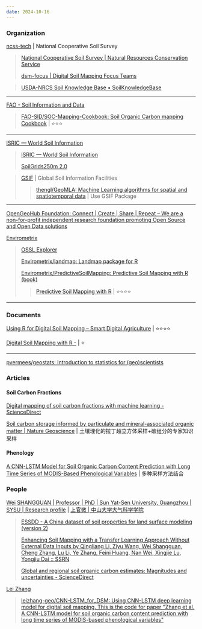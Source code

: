 ```yaml
---
date: 2024-10-16
---
```


### Organization

[ncss-tech](https://github.com/ncss-tech) | National Cooperative Soil Survey 

> [National Cooperative Soil Survey | Natural Resources Conservation Service](https://www.nrcs.usda.gov/about/partner-with-us/national-cooperative-soil-survey)
> 
> [dsm-focus | Digital Soil Mapping Focus Teams](https://ncss-tech.github.io/dsm-focus/)

> [USDA-NRCS Soil Knowledge Base • SoilKnowledgeBase](https://ncss-tech.github.io/SoilKnowledgeBase/)

------

[FAO - Soil Information and Data](https://github.com/FAO-SID)

> [FAO-SID/SOC-Mapping-Cookbook: Soil Organic Carbon mapping Cookbook](https://github.com/FAO-SID/SOC-Mapping-Cookbook) | ⭐⭐⭐

------

[ISRIC — World Soil Information](https://github.com/ISRICWorldSoil/)

> [ISRIC — World Soil Information](https://www.isric.org/)
>
> [SoilGrids250m 2.0](https://www.soilgrids.org/)

> [GSIF](https://gsif.r-forge.r-project.org/) | Global Soil Information Facilities
>
> > [thengl/GeoMLA: Machine Learning algorithms for spatial and spatiotemporal data](https://github.com/thengl/GeoMLA) | Use GSIF Package
> > 
> 

------

[OpenGeoHub Foundation: Connect | Create | Share | Repeat – We are a non-for-profit independent research foundation promoting Open Source and Open Data solutions](https://opengeohub.org/)

[Envirometrix](https://github.com/Envirometrix)

> [OSSL Explorer](https://explorer.soilspectroscopy.org/)
>
> [Envirometrix/landmap: Landmap package for R](https://github.com/Envirometrix/landmap)
> 
> [Envirometrix/PredictiveSoilMapping: Predictive Soil Mapping with R (book)](https://github.com/Envirometrix/PredictiveSoilMapping)
>
> > [Predictive Soil Mapping with R](https://soilmapper.org/) | ⭐⭐⭐⭐
> > 
> 

------

### Documents

[Using R for Digital Soil Mapping – Smart Digital Agriculture](http://smartdigiag.com/DSM_book/) | ⭐⭐⭐⭐

[Digital Soil Mapping with R -](https://zia207.quarto.pub/) | ⭐

------

[pvermees/geostats: Introduction to statistics for (geo)scientists](https://github.com/pvermees/geostats)

### Articles

#### Soil Carbon Fractions

[Digital mapping of soil carbon fractions with machine learning - ScienceDirect](https://www.sciencedirect.com/science/article/pii/S001670611732030X)

[Soil carbon storage informed by particulate and mineral-associated organic matter | Nature Geoscience](https://www.nature.com/articles/s41561-019-0484-6) | 土壤理化的拉丁超立方体采样+碳组分的专家知识采样

#### Phenology

[A CNN-LSTM Model for Soil Organic Carbon Content Prediction with Long Time Series of MODIS-Based Phenological Variables](https://www.mdpi.com/2072-4292/14/18/4441) | 多种采样方法结合

### People

[Wei SHANGGUAN | Professor | PhD | Sun Yat-Sen University, Guangzhou | SYSU | Research profile](https://www.researchgate.net/profile/Wei-Shangguan-2) | [上官微 | 中山大学大气科学学院](https://atmos.sysu.edu.cn/teacher/372)

> [ESSDD - A China dataset of soil properties for land surface modeling (version 2)](https://essd.copernicus.org/preprints/essd-2024-299/)
>
> [Enhancing Soil Mapping with a Transfer Learning Approach Without External Data Inputs by Qingliang Li, Ziyu Wang, Wei Shangguan, Cheng Zhang, Lu Li, Ye Zhang, Feini Huang, Nan Wei, Xingjie Lu, Yongjiu Dai :: SSRN](https://papers.ssrn.com/sol3/papers.cfm?abstract_id=4679271)
>
> [Global and regional soil organic carbon estimates: Magnitudes and uncertainties - ScienceDirect](https://www.sciencedirect.com/science/article/pii/S100201602300067X)

[Lei Zhang](https://leizhang-geo.github.io/)

> [leizhang-geo/CNN-LSTM_for_DSM: Using CNN-LSTM deep learning model for digital soil mapping. This is the code for paper "Zhang et al. A CNN-LSTM model for soil organic carbon content prediction with long time series of MODIS-based phenological variables"](https://github.com/leizhang-geo/CNN-LSTM_for_DSM)
